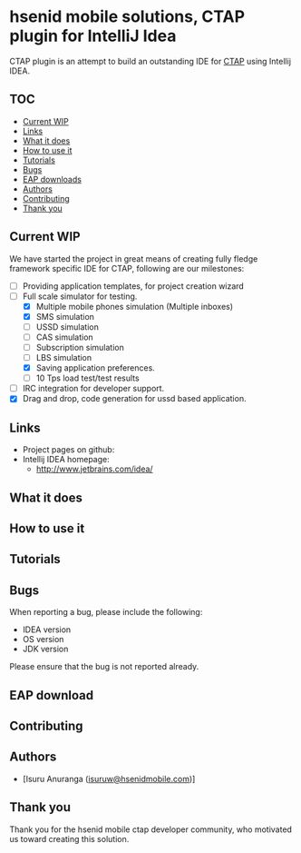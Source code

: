 # hsenid mobile solutions, CTAP plugin for IntelliJ Idea

CTAP plugin is an attempt to build an outstanding IDE for
[CTAP](http://www.hsenidmobile.com/telco-application-platform/) using Intellij IDEA.


## TOC

+ [Current WIP](#current-wip)
+ [Links](#links)
+ [What it does](#what-it-does)
+ [How to use it](#how-to-use-it)
+ [Tutorials](#tutorials)
+ [Bugs](#bugs)
+ [EAP downloads](#eap-download)
+ [Authors](#authors)
+ [Contributing](#contributing)
+ [Thank you](#thank-you)

## Current WIP

We have started the project in great means of creating fully fledge framework specific IDE for CTAP, following are our milestones:

+ [ ] Providing application templates, for project creation wizard
+ [ ] Full scale simulator for testing.
    + [x] Multiple mobile phones simulation (Multiple inboxes)
    + [x] SMS simulation
    + [ ] USSD simulation
    + [ ] CAS simulation
    + [ ] Subscription simulation
    + [ ] LBS simulation
    + [x] Saving application preferences.
    + [ ] 10 Tps load test/test results
+ [ ] IRC integration for developer support.
+ [x] Drag and drop, code generation for ussd based application.

## Links

+ Project pages on github:
+ Intellij IDEA homepage:
    + <http://www.jetbrains.com/idea/>

## What it does


## How to use it

## Tutorials

## Bugs

When reporting a bug, please include the following:
- IDEA version
- OS version
- JDK version

Please ensure that the bug is not reported already.

## EAP download

## Contributing

## Authors

+ [Isuru Anuranga (isuruw@hsenidmobile.com)]

## Thank you

Thank you for the hsenid mobile ctap developer community, who motivated us toward creating this solution.
